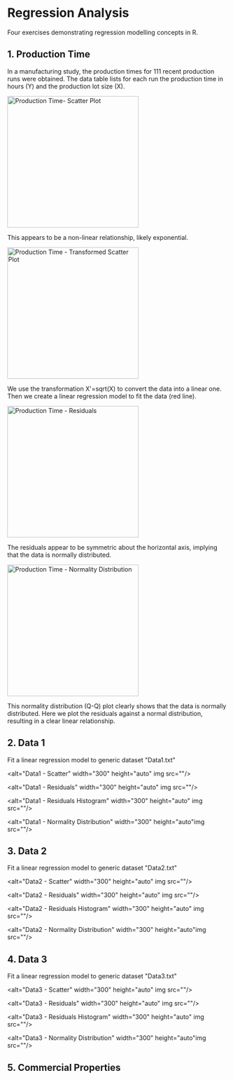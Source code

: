 # Regression Analysis

Four exercises demonstrating regression modelling concepts in R.

## 1. Production Time

In a manufacturing study, the production times for 111 recent production runs were obtained. 
The data table lists for each run the production time in hours (Y) and the production lot size (X).

<img src="" alt="Production Time- Scatter Plot" width="300" height="auto"/>

This appears to be a non-linear relationship, likely exponential. 

<img src="" alt="Production Time - Transformed Scatter Plot" width="300" height="auto"/>

We use the transformation X'=sqrt(X) to convert the data into a linear one. Then we create a linear
regression model to fit the data (red line).

<img src="" alt="Production Time - Residuals" width="300" height="auto"/>

The residuals appear to be symmetric about the horizontal axis, implying that the data is normally distributed.

<img src="" alt="Production Time - Normality Distribution" width="300" height="auto"/>

This normality distribution (Q-Q) plot clearly shows that the data is normally distributed. Here we plot the 
residuals against a normal distribution, resulting in a clear linear relationship.

## 2. Data 1

Fit a linear regression model to generic dataset "Data1.txt"

<alt="Data1 - Scatter" width="300" height="auto" img src=""/>

<alt="Data1 - Residuals" width="300" height="auto" img src=""/>

<alt="Data1 - Residuals Histogram" width="300" height="auto" img src=""/>

<alt="Data1 - Normality Distribution" width="300" height="auto"img src=""/>

## 3. Data 2

Fit a linear regression model to generic dataset "Data2.txt"

<alt="Data2 - Scatter" width="300" height="auto" img src=""/>

<alt="Data2 - Residuals" width="300" height="auto" img src=""/>

<alt="Data2 - Residuals Histogram" width="300" height="auto" img src=""/>

<alt="Data2 - Normality Distribution" width="300" height="auto"img src=""/>

## 4. Data 3

Fit a linear regression model to generic dataset "Data3.txt"

<alt="Data3 - Scatter" width="300" height="auto" img src=""/>

<alt="Data3 - Residuals" width="300" height="auto" img src=""/>

<alt="Data3 - Residuals Histogram" width="300" height="auto" img src=""/>

<alt="Data3 - Normality Distribution" width="300" height="auto"img src=""/>

## 5. Commercial Properties
